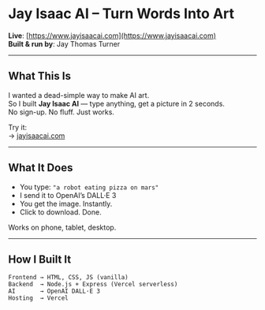 # Jay Isaac AI – Turn Words Into Art

**Live**: [https://www.jayisaacai.com](https://www.jayisaacai.com)  
**Built & run by**: Jay Thomas Turner [](https://github.com/j-6-z)

---

## What This Is

I wanted a dead-simple way to make AI art.  
So I built **Jay Isaac AI** — type anything, get a picture in 2 seconds.  
No sign-up. No fluff. Just works.

Try it:  
→ [jayisaacai.com](https://www.jayisaacai.com)

---

## What It Does

- You type: `"a robot eating pizza on mars"`
- I send it to OpenAI’s DALL·E 3
- You get the image. Instantly.
- Click to download. Done.

Works on phone, tablet, desktop.

---

## How I Built It

```text
Frontend → HTML, CSS, JS (vanilla)
Backend  → Node.js + Express (Vercel serverless)
AI       → OpenAI DALL·E 3
Hosting  → Vercel